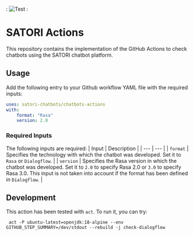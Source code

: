 
:  ![Test](https://github.com/jesusc/satori/workflows/test-satori-action/badge.svg) :
# SATORI Actions



This repository contains the implementation of the GitHub Actions to check chatbots using the SATORI chatbot platform.

## Usage

Add the following entry to your Github workflow YAML file with the required inputs:

```yaml
uses: satori-chatbots/chatbots-actions
with:
    format: "Rasa"
    version: 2.0
```

### Required Inputs
The following inputs are required:
| Input | Description |
| --- | --- |
| `format` | Specifies the technology with which the chatbot was developed. Set it to `Rasa` or `Dialogflow`. |
| `version` | Specifies the Rasa version in which the chatbot was developed. Set it to `2.0` to specify Rasa 2.0 or `3.0` to specify Rasa 3.0. This input is not taken into account if the format has been defined in `Dialogflow`. |


## Development

This action has been tested with `act`. To run it, you can try:

```
 act -P ubuntu-latest=openjdk:18-alpine --env GITHUB_STEP_SUMMARY=/dev/stdout --rebuild -j check-dialogflow 
```
